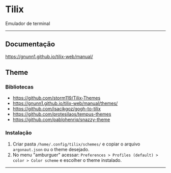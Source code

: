 # Tilix

Emulador de terminal

---

## Documentação

https://gnunn1.github.io/tilix-web/manual/

## Theme

### Bibliotecas

- https://github.com/storm119/Tilix-Themes
- https://gnunn1.github.io/tilix-web/manual/themes/
- https://github.com/isacikgoz/gogh-to-tilix
- https://github.com/protesilaos/tempus-themes
- https://github.com/pablohenriq/snazzy-theme

### Instalação

1. Criar pasta `/home/.config/tilix/schemes/` e copiar o arquivo `argonaut.json` ou o theme desejado.
2. No menu "amburguer" acessar: `Preferences > Profiles (default) > color > Color scheme` e escolher o theme instalado.

---